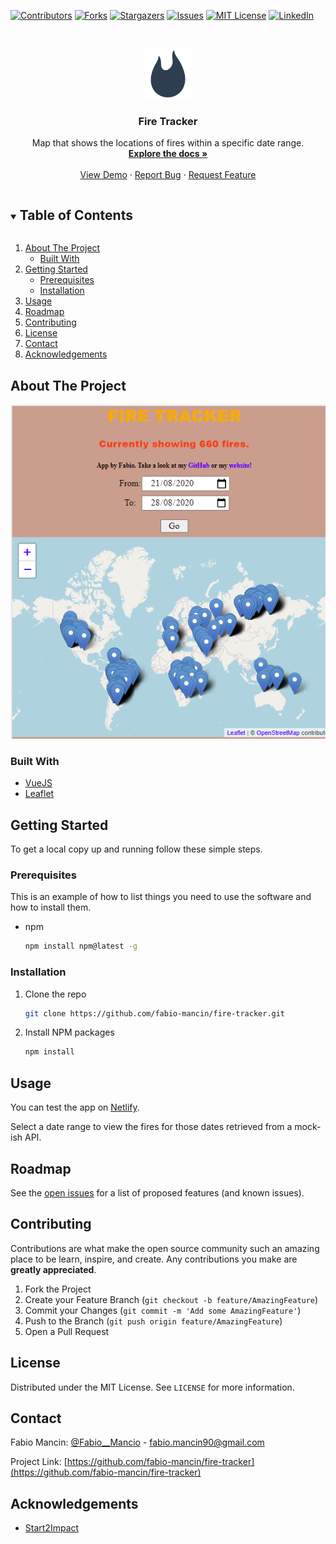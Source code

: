 [![Contributors][contributors-shield]][contributors-url]
[![Forks][forks-shield]][forks-url]
[![Stargazers][stars-shield]][stars-url]
[![Issues][issues-shield]][issues-url]
[![MIT License][license-shield]][license-url]
[![LinkedIn][linkedin-shield]][linkedin-url]

<br />
<p align="center">
  <a href="https://github.com/fabio-mancin/fire-tracker">
    <img src="public/favicon.svg" alt="Logo" width="80" height="80">
  </a>

  <h3 align="center">Fire Tracker</h3>

  <p align="center">
    Map that shows the locations of fires within a specific date range.
    <br />
    <a href="https://github.com/fabio-mancin/fire-tracker"><strong>Explore the docs »</strong></a>
    <br />
    <br />
    <a href="https://fabio-mancin-fire-tracker.netlify.app/">View Demo</a>
    ·
    <a href="https://github.com/fabio-mancin/fire-tracker/issues">Report Bug</a>
    ·
    <a href="https://github.com/fabio-mancin/fire-tracker/issues">Request Feature</a>
  </p>
</p>

<details open="open">
  <summary><h2 style="display: inline-block">Table of Contents</h2></summary>
  <ol>
    <li>
      <a href="#about-the-project">About The Project</a>
      <ul>
        <li><a href="#built-with">Built With</a></li>
      </ul>
    </li>
    <li>
      <a href="#getting-started">Getting Started</a>
      <ul>
        <li><a href="#prerequisites">Prerequisites</a></li>
        <li><a href="#installation">Installation</a></li>
      </ul>
    </li>
    <li><a href="#usage">Usage</a></li>
    <li><a href="#roadmap">Roadmap</a></li>
    <li><a href="#contributing">Contributing</a></li>
    <li><a href="#license">License</a></li>
    <li><a href="#contact">Contact</a></li>
    <li><a href="#acknowledgements">Acknowledgements</a></li>
  </ol>
</details>

## About The Project

![Fire Tracker](public/screenshot.png)

### Built With

* [VueJS](https://vuejs.org/)
* [Leaflet](https://leafletjs.com/)

## Getting Started

To get a local copy up and running follow these simple steps.

### Prerequisites

This is an example of how to list things you need to use the software and how to install them.

* npm

  ```sh
  npm install npm@latest -g
  ```

### Installation

1. Clone the repo

   ```sh
   git clone https://github.com/fabio-mancin/fire-tracker.git
   ```

2. Install NPM packages

   ```sh
   npm install
   ```

## Usage

You can test the app on <a href="https://fabio-mancin-fire-tracker.netlify.app/">Netlify</a>.

Select a date range to view the fires for those dates retrieved from a mock-ish API.

## Roadmap

See the [open issues](https://github.com/fabio-mancin/fire-tracker/issues) for a list of proposed features (and known issues).

## Contributing

Contributions are what make the open source community such an amazing place to be learn, inspire, and create. Any contributions you make are **greatly appreciated**.

1. Fork the Project
2. Create your Feature Branch (`git checkout -b feature/AmazingFeature`)
3. Commit your Changes (`git commit -m 'Add some AmazingFeature'`)
4. Push to the Branch (`git push origin feature/AmazingFeature`)
5. Open a Pull Request

## License

Distributed under the MIT License. See `LICENSE` for more information.

## Contact

Fabio Mancin: [@Fabio__Mancio](https://twitter.com/Fabio__Mancio) - fabio.mancin90@gmail.com

Project Link: [https://github.com/fabio-mancin/fire-tracker](https://github.com/fabio-mancin/fire-tracker)

## Acknowledgements

* [Start2Impact](https://www.start2impact.it/)

[contributors-shield]: https://img.shields.io/github/contributors/fabio-mancin/fire-tracker.svg?style=for-the-badge
[contributors-url]: https://github.com/fabio-mancin/fire-tracker/graphs/contributors
[forks-shield]: https://img.shields.io/github/forks/fabio-mancin/fire-tracker.svg?style=for-the-badge
[forks-url]: https://github.com/fabio-mancin/fire-tracker/network/members
[stars-shield]: https://img.shields.io/github/stars/fabio-mancin/fire-tracker.svg?style=for-the-badge
[stars-url]: https://github.com/fabio-mancin/fire-tracker/stargazers
[issues-shield]: https://img.shields.io/github/issues/fabio-mancin/fire-tracker.svg?style=for-the-badge
[issues-url]: https://github.com/fabio-mancin/fire-tracker/issues
[license-shield]: https://img.shields.io/github/license/fabio-mancin/fire-tracker.svg?style=for-the-badge
[license-url]: https://github.com/fabio-mancin/repo/blob/master/LICENSE.txt
[linkedin-shield]: https://img.shields.io/badge/-LinkedIn-black.svg?style=for-the-badge&logo=linkedin&colorB=555
[linkedin-url]: https://linkedin.com/in/fabio-mancin
